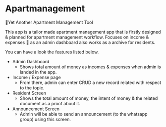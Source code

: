# Apartmanagement
:bank:Yet Another Apartment Management Tool

This app is a tailor made apartment management app that is firstly designed & planned for apartment management workflow.
Focuses on income & expenses :money_with_wings: as an admin dashboard also works as a archive for residents.

You can have a look the features listed below.

- Admin Dashboard
    - Shows total amount of money as incomes & expenses when admin is landed in the app.
-	Income / Expense page
    -	From there, admin can enter CRUD a new record related with respect to the topic.
- Resident Screen
    - Shows the total amount of money, the intent of money & the related document as a proof about it.
- Announcement Screen
    - Admin will be able to send an announcement (to the whatsapp group) using this screen.